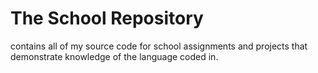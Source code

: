 # The School Repository 
contains all of my source code for school assignments and projects that demonstrate knowledge of the language coded in. 
